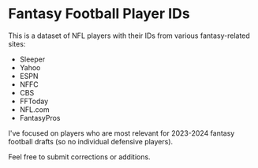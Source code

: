 # Fantasy Football Player IDs

This is a dataset of NFL players with their IDs from various fantasy-related sites:

- Sleeper
- Yahoo
- ESPN
- NFFC
- CBS
- FFToday
- NFL.com
- FantasyPros
 
I've focused on players who are most relevant for 2023-2024 fantasy football drafts (so no individual defensive players).

Feel free to submit corrections or additions.
